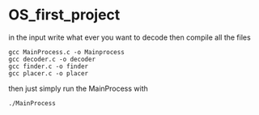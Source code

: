 # OS_first_project
in the input write what ever you want to decode
then compile all the files
```
gcc MainProcess.c -o Mainprocess
gcc decoder.c -o decoder
gcc finder.c -o finder
gcc placer.c -o placer
```
then just simply run the MainProcess with
```
./MainProcess
```
